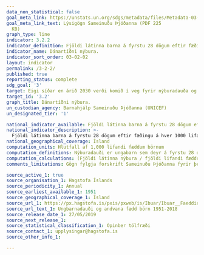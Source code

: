 ```yaml
---
data_non_statistical: false
goal_meta_link: https://unstats.un.org/sdgs/metadata/files/Metadata-03-03-02.pdf
goal_meta_link_text: Lýsigögn Sameinuðu Þjóðanna (PDF 225
  KB)
graph_type: line
indicator: 3.2.2
indicator_definition: Fjöldi látinna barna á fyrstu 28 dögum eftir fæðingu á hver 1000 lifandi fædd börn
indicator_name: Dánartíðni nýbura.
indicator_sort_order: 03-02-02
layout: indicator
permalink: /3-2-2/
published: true
reporting_status: complete
sdg_goal: '3'
target: Eigi síðar en árið 2030 verði komið í veg fyrir nýburadauða og andlát barna undir fimm ára aldri, sem unnt er að afstýra, og stefnt að því að öll lönd nái tíðni nýburadauða niður í 12 af hverjum 1.000 börnum sem fæðast á lífi og dánartíðni barna undir fimm ára aldri að minnsta kosti niður í 25 af hverjum 1.000 börnum sem fæðast á lífi.
target_id: '3.2'
graph_title: Dánartíðni nýbura.
un_custodian_agency: Barnahjálp Sameinuðu Þjóðanna (UNICEF)
un_designated_tier: '1'

national_indicator_available: Fjöldi látinna barna á fyrstu 28 dögum eftir fæðingu á hver 1000 lifandi fædd börn
national_indicator_description: >-
  Fjöldi látinna barna á fyrstu 28 dögum eftir fæðingu á hver 1000 lifandi fædd börn
national_geographical_coverage: Ísland
computation_units: Hlutfall af 1,000 lifandi fæddum börnum
computation_definitions: Nýburadauði er ungabarn sem deyr á fyrstu 28 dögum eftir fæðingu.
computation_calculations: (Fjöldi látinna nýbura / fjöldi lifandi fæddra barna) * 1000
comments_limitations: Gögn fylgja forskrift Sameinuðu Þjóðanna fyrir þennan mælikvarða. Þessi mælikvarði var fundinn í samstarfi við sérfræðinga á þessu sviði.

source_active_1: true
source_organisation_1: Hagstofa Íslands
source_periodicity_1: Annual
source_earliest_available_1: 1951
source_geographical_coverage_1: Ísland
source_url_1: https://px.hagstofa.is/pxis/pxweb/is/Ibuar/Ibuar__Faeddirdanir__danir__danarmein/MAN05321.px
source_url_text_1: Ungbarnadauði og andvana fædd börn 1951-2018
source_release_date_1: 27/05/2019
source_next_release_1:
source_statistical_classification_1: Opinber tölfræði
source_contact_1: upplysingar@hagstofa.is
source_other_info_1:

---
```

